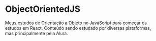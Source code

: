 # ObjectOrientedJS
Meus estudos de Orientação a Objeto no JavaScript para começar os estudos em React. Conteúdo sendo estudado por diversas plataformas, mas principalmente pela Alura.
